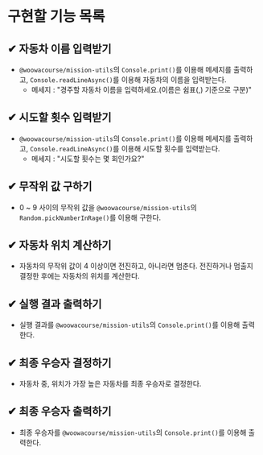 # 구현할 기능 목록

## ✔ 자동차 이름 입력받기

- `@woowacourse/mission-utils`의 `Console.print()`를 이용해 메세지를 출력하고, `Console.readLineAsync()`를 이용해 자동차의 이름을 입력받는다.
  - 메세지 : "경주할 자동차 이름을 입력하세요.(이름은 쉼표(,) 기준으로 구분)"

## ✔ 시도할 횟수 입력받기

- `@woowacourse/mission-utils`의 `Console.print()`를 이용해 메세지를 출력하고, `Console.readLineAsync()`를 이용해 시도할 횟수를 입력받는다.
  - 메세지 : "시도할 횟수는 몇 회인가요?"

## ✔ 무작위 값 구하기

- 0 ~ 9 사이의 무작위 값을 `@woowacourse/mission-utils`의 `Random.pickNumberInRage()`를 이용해 구한다.

## ✔ 자동차 위치 계산하기

- 자동차의 무작위 값이 4 이상이면 전진하고, 아니라면 멈춘다. 전진하거나 멈출지 결정한 후에는 자동차의 위치를 계산한다.

## ✔ 실행 결과 출력하기

- 실행 결과를 `@woowacourse/mission-utils`의 `Console.print()`를 이용해 출력한다.

## ✔ 최종 우승자 결정하기

- 자동차 중, 위치가 가장 높은 자동차를 최종 우승자로 결정한다.

## ✔ 최종 우승자 출력하기

- 최종 우승자를 `@woowacourse/mission-utils`의 `Console.print()`를 이용해 출력한다.
